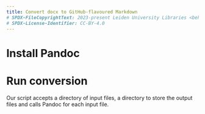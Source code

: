 ```yaml
---
title: Convert docx to GitHub-flavoured Markdown
# SPDX-FileCopyrightText: 2023-present Leiden University Libraries <beheer@library.leidenuniv.nl>
# SPDX-License-Identifier: CC-BY-4.0
---
```


# Install Pandoc


# Run conversion

Our script accepts a directory of input files, a directory to store the output
files and calls Pandoc for each input file.
